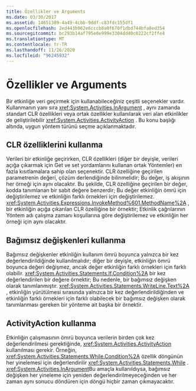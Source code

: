 ```yaml
---
title: Özellikler ve Arguments
ms.date: 03/30/2017
ms.assetid: 14651389-4a49-4cbb-9ddf-c83fdc155df1
ms.openlocfilehash: 2ed443b962e6cccb8a0f670f1dbd744bfa8ed354
ms.sourcegitcommit: bc293b14af795e0e999e3304dd40c0222cf2ffe4
ms.translationtype: MT
ms.contentlocale: tr-TR
ms.lasthandoff: 11/26/2020
ms.locfileid: "96245932"
---
```

# <a name="properties-vs-arguments"></a>Özellikler ve Arguments

Bir etkinliğe veri geçirmek için kullanabileceğiniz çeşitli seçenekler vardır. Kullanmanın yanı sıra <xref:System.Activities.InArgument> , aynı zamanda standart CLR özellikleri veya ortak özellikler kullanılarak veri alan etkinlikler de geliştirilebilir <xref:System.Activities.ActivityAction> . Bu konu başlığı altında, uygun yöntem türünü seçme açıklanmaktadır.  
  
## <a name="using-clr-properties"></a>CLR özelliklerini kullanma  

 Verileri bir etkinliğe geçirirken, CLR özellikleri (diğer bir deyişle, verileri açığa çıkarmak için Get ve set yordamlarını kullanan ortak Yöntemler) en fazla kısıtlamalara sahip olan seçenektir. CLR özelliğine geçirilen parametrenin değeri, çözüm derlendiğinde bilinmelidir; Bu değer, iş akışının her örneği için aynı olacaktır. Bu şekilde, CLR özelliğine geçirilen bir değer, kodda tanımlanan bir sabit değere benzerdir; Bu değer etkinliğin ömrü için değiştirilemez ve etkinliğin farklı örnekleri için değiştirilemez. <xref:System.Activities.Expressions.InvokeMethod%601.MethodName%2A> , bir etkinliğin açığa çıkarılan CLR özelliğine bir örnektir; Etkinlik çağrılarının Yöntem adı çalışma zamanı koşullarına göre değiştirilemez ve etkinliğin her örneği için aynı olacaktır.  
  
## <a name="using-arguments"></a>Bağımsız değişkenleri kullanma  

 Bağımsız değişkenler etkinliğin kullanım ömrü boyunca yalnızca bir kez değerlendirildiğinde kullanılmalıdır; diğer bir deyişle, etkinliğin ömrü boyunca değeri değişmez, ancak değer etkinliğin farklı örnekleri için farklı olabilir. <xref:System.Activities.Statements.If.Condition%2A> bir kez değerlendirilen bir değere örnektir; Bu nedenle, bir bağımsız değişken olarak tanımlanmıştır. <xref:System.Activities.Statements.WriteLine.Text%2A> , etkinliğin yürütülmesi sırasında yalnızca bir kez değerlendirildiğinden ve etkinliğin farklı örnekleri için farklı olabilecek bir bağımsız değişken olarak tanımlanması gereken bir yönteme ait başka bir örnektir.  
  
## <a name="using-activityaction"></a>ActivityAction kullanma  

 Etkinliğin çalışmasının ömrü boyunca verilerin birden çok kez değerlendirilmesi gerektiğinde, <xref:System.Activities.ActivityAction> kullanılması gerekir. Örneğin, <xref:System.Activities.Statements.While.Condition%2A> özellik döngünün her yinelemesi için değerlendirilir <xref:System.Activities.Statements.While> . <xref:System.Activities.InArgument>Bu amaçla kullanıldıysa, bağımsız değişken her yineleme için yeniden değerlendirilmeyeceğinden ve her zaman aynı sonucu döndüren için döngü hiçbir zaman çıkmayacaktır.
